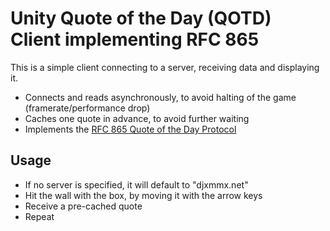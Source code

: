 # Unity Quote of the Day (QOTD) Client implementing RFC 865

This is a simple client connecting to a server, receiving data and displaying it.

- Connects and reads asynchronously, to avoid halting of the game (framerate/performance drop)
- Caches one quote in advance, to avoid further waiting
- Implements the [RFC 865 Quote of the Day Protocol](https://datatracker.ietf.org/doc/html/rfc865)

## Usage
- If no server is specified, it will default to "djxmmx.net"
- Hit the wall with the box, by moving it with the arrow keys
- Receive a pre-cached quote
- Repeat
